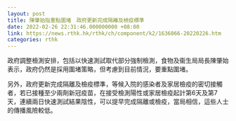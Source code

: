 ```yaml
---
layout: post
title: 陳肇始指重點圍堵　政府更新完成隔離及檢疫標準
date: 2022-02-26 22:31:46.000000000 +08:00
link: https://news.rthk.hk/rthk/ch/component/k2/1636066-20220226.htm
categories: rthk
---
```


政府調整檢測安排，包括以快速測試取代部分強制檢測，食物及衞生局局長陳肇始表示，政府仍然是採用圍堵策略，但考慮到目前情況，要重點圍堵。

另外，政府更新完成隔離及檢疫標準，等候入院的感染者及家居檢疫的密切接觸者，若已接種至少兩劑新冠疫苗，在接受檢測陽性或家居檢疫起計第6天及第7天，連續兩日快速測試結果陰性，可以提早完成隔離或檢疫，當局相信，這些人士的傳播風險較低。
